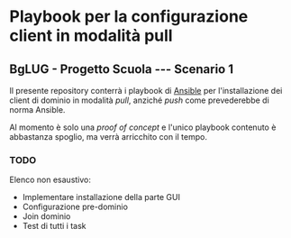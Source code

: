 # Playbook per la configurazione client in modalità pull #

## BgLUG - Progetto Scuola --- Scenario 1 ##

Il presente repository conterrà i playbook di
[Ansible](http://www.ansible.com) per l'installazione dei client di dominio in
modalità *pull*, anziché *push* come prevederebbe di norma Ansible.

Al momento è solo una *proof of concept* e l'unico playbook contenuto è
abbastanza spoglio, ma verrà arricchito con il tempo.

### TODO ###

Elenco non esaustivo:

* Implementare installazione della parte GUI
* Configurazione pre-dominio
* Join dominio
* Test di tutti i task
